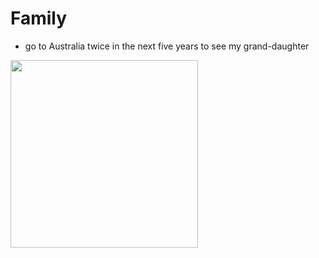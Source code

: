 # Family
- go to Australia twice in the next five years to see my grand-daughter

<img src="https://intermountainhealthcare.org/_next/image?url=%2F-%2Fmedia%2Fimages%2Fintermountain-health%2Fblogs%2Fblog%2Fposts%2F2016%2F06%2Fbuilding-family-relationships-my-heart-challenge.ashx%3Fh%3D461%26iar%3D0%26w%3D700%26hash%3D745B93C428D5C42EF7FA57D5C16BAD91&w=1920&q=75" height="300"/>